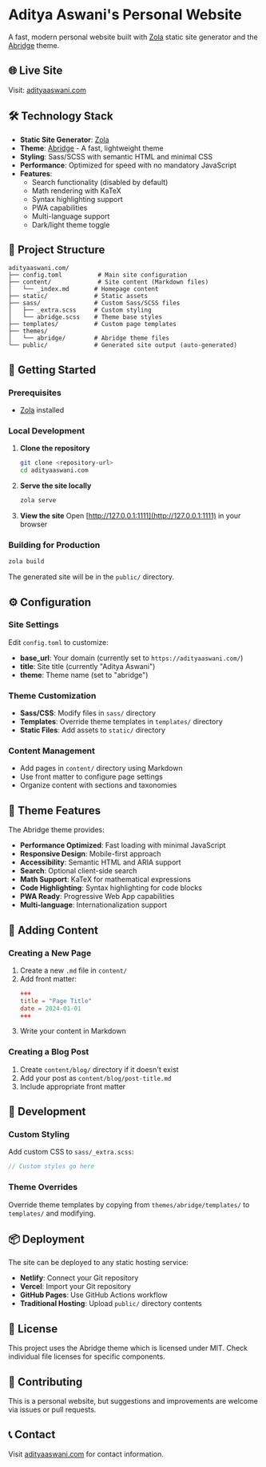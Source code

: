 # Aditya Aswani's Personal Website

A fast, modern personal website built with [Zola](https://www.getzola.org/) static site generator and the [Abridge](https://github.com/jieiku/abridge) theme.

## 🌐 Live Site

Visit: [adityaaswani.com](https://adityaaswani.com)

## 🛠️ Technology Stack

- **Static Site Generator**: [Zola](https://www.getzola.org/)
- **Theme**: [Abridge](https://github.com/jieiku/abridge) - A fast, lightweight theme
- **Styling**: Sass/SCSS with semantic HTML and minimal CSS
- **Performance**: Optimized for speed with no mandatory JavaScript
- **Features**: 
  - Search functionality (disabled by default)
  - Math rendering with KaTeX
  - Syntax highlighting support
  - PWA capabilities
  - Multi-language support
  - Dark/light theme toggle

## 📁 Project Structure

```
adityaaswani.com/
├── config.toml          # Main site configuration
├── content/             # Site content (Markdown files)
│   └── _index.md       # Homepage content
├── static/             # Static assets
├── sass/               # Custom Sass/SCSS files
│   ├── _extra.scss     # Custom styling
│   └── abridge.scss    # Theme base styles
├── templates/          # Custom page templates
├── themes/
│   └── abridge/        # Abridge theme files
└── public/             # Generated site output (auto-generated)
```

## 🚀 Getting Started

### Prerequisites

- [Zola](https://www.getzola.org/documentation/getting-started/installation/) installed

### Local Development

1. **Clone the repository**
   ```bash
   git clone <repository-url>
   cd adityaaswani.com
   ```

2. **Serve the site locally**
   ```bash
   zola serve
   ```

3. **View the site**
   Open [http://127.0.0.1:1111](http://127.0.0.1:1111) in your browser

### Building for Production

```bash
zola build
```

The generated site will be in the `public/` directory.

## ⚙️ Configuration

### Site Settings

Edit `config.toml` to customize:

- **base_url**: Your domain (currently set to `https://adityaaswani.com/`)
- **title**: Site title (currently "Aditya Aswani")
- **theme**: Theme name (set to "abridge")

### Theme Customization

- **Sass/CSS**: Modify files in `sass/` directory
- **Templates**: Override theme templates in `templates/` directory
- **Static Files**: Add assets to `static/` directory

### Content Management

- Add pages in `content/` directory using Markdown
- Use front matter to configure page settings
- Organize content with sections and taxonomies

## 🎨 Theme Features

The Abridge theme provides:

- **Performance Optimized**: Fast loading with minimal JavaScript
- **Responsive Design**: Mobile-first approach
- **Accessibility**: Semantic HTML and ARIA support
- **Search**: Optional client-side search
- **Math Support**: KaTeX for mathematical expressions
- **Code Highlighting**: Syntax highlighting for code blocks
- **PWA Ready**: Progressive Web App capabilities
- **Multi-language**: Internationalization support

## 📝 Adding Content

### Creating a New Page

1. Create a new `.md` file in `content/`
2. Add front matter:
   ```toml
   +++
   title = "Page Title"
   date = 2024-01-01
   +++
   ```
3. Write your content in Markdown

### Creating a Blog Post

1. Create `content/blog/` directory if it doesn't exist
2. Add your post as `content/blog/post-title.md`
3. Include appropriate front matter

## 🔧 Development

### Custom Styling

Add custom CSS to `sass/_extra.scss`:

```scss
// Custom styles go here
```

### Theme Overrides

Override theme templates by copying from `themes/abridge/templates/` to `templates/` and modifying.

## 📦 Deployment

The site can be deployed to any static hosting service:

- **Netlify**: Connect your Git repository
- **Vercel**: Import your Git repository  
- **GitHub Pages**: Use GitHub Actions workflow
- **Traditional Hosting**: Upload `public/` directory contents

## 📄 License

This project uses the Abridge theme which is licensed under MIT. Check individual file licenses for specific components.

## 🤝 Contributing

This is a personal website, but suggestions and improvements are welcome via issues or pull requests.

## 📞 Contact

Visit [adityaaswani.com](https://adityaaswani.com) for contact information.
